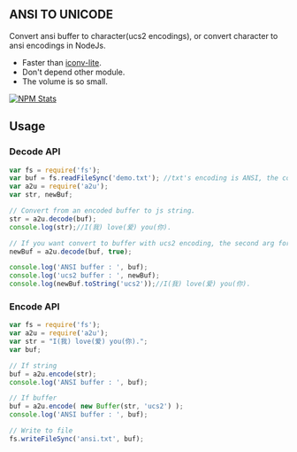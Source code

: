 ##  ANSI TO UNICODE
Convert ansi buffer to character(ucs2 encodings), or convert character to ansi encodings in NodeJs.

 * Faster than [iconv-lite](https://github.com/ashtuchkin/iconv-lite).
 * Don't depend other module.
 * The volume is so small.

[![NPM Stats](https://nodei.co/npm/a2u.png?downloads=true)](https://npmjs.org/packages/a2u/) 

## Usage
### Decode API
```javascript
var fs = require('fs');
var buf = fs.readFileSync('demo.txt'); //txt's encoding is ANSI, the content is "I(我) love(爱) you(你)."
var a2u = require('a2u');
var str, newBuf;

// Convert from an encoded buffer to js string.
str = a2u.decode(buf);
console.log(str);//I(我) love(爱) you(你).

// If you want convert to buffer with ucs2 encoding, the second arg for method(decode) will be true.
newBuf = a2u.decode(buf, true);

console.log('ANSI buffer : ', buf);
console.log('ucs2 buffer : ', newBuf);
console.log(newBuf.toString('ucs2'));//I(我) love(爱) you(你).
```

### Encode API
```javascript
var fs = require('fs');
var a2u = require('a2u');
var str = "I(我) love(爱) you(你).";
var buf;

// If string
buf = a2u.encode(str);
console.log('ANSI buffer : ', buf);

// If buffer
buf = a2u.encode( new Buffer(str, 'ucs2') );
console.log('ANSI buffer : ', buf);

// Write to file
fs.writeFileSync('ansi.txt', buf);
```
